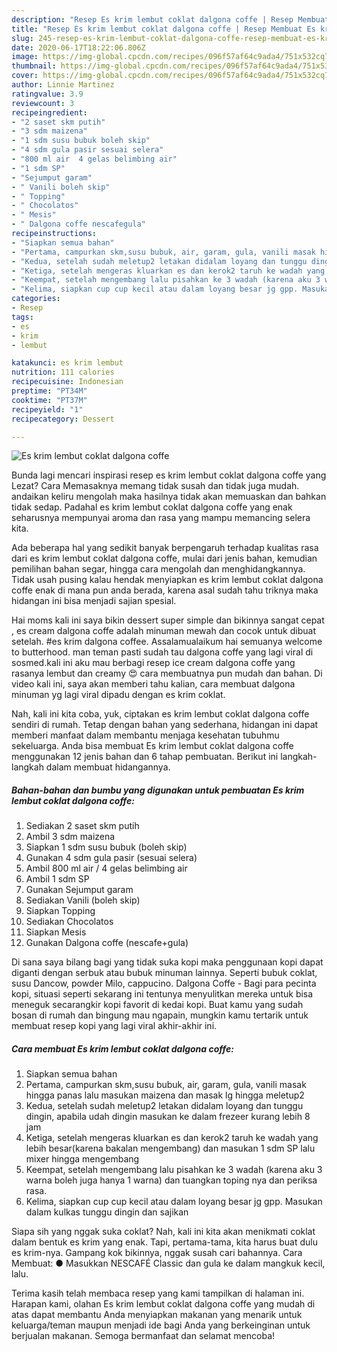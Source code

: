 ```yaml
---
description: "Resep Es krim lembut coklat dalgona coffe | Resep Membuat Es krim lembut coklat dalgona coffe Yang Lezat Sekali"
title: "Resep Es krim lembut coklat dalgona coffe | Resep Membuat Es krim lembut coklat dalgona coffe Yang Lezat Sekali"
slug: 245-resep-es-krim-lembut-coklat-dalgona-coffe-resep-membuat-es-krim-lembut-coklat-dalgona-coffe-yang-lezat-sekali
date: 2020-06-17T18:22:06.806Z
image: https://img-global.cpcdn.com/recipes/096f57af64c9ada4/751x532cq70/es-krim-lembut-coklat-dalgona-coffe-foto-resep-utama.jpg
thumbnail: https://img-global.cpcdn.com/recipes/096f57af64c9ada4/751x532cq70/es-krim-lembut-coklat-dalgona-coffe-foto-resep-utama.jpg
cover: https://img-global.cpcdn.com/recipes/096f57af64c9ada4/751x532cq70/es-krim-lembut-coklat-dalgona-coffe-foto-resep-utama.jpg
author: Linnie Martinez
ratingvalue: 3.9
reviewcount: 3
recipeingredient:
- "2 saset skm putih"
- "3 sdm maizena"
- "1 sdm susu bubuk boleh skip"
- "4 sdm gula pasir sesuai selera"
- "800 ml air  4 gelas belimbing air"
- "1 sdm SP"
- "Sejumput garam"
- " Vanili boleh skip"
- " Topping"
- " Chocolatos"
- " Mesis"
- " Dalgona coffe nescafegula"
recipeinstructions:
- "Siapkan semua bahan"
- "Pertama, campurkan skm,susu bubuk, air, garam, gula, vanili masak hingga panas lalu masukan maizena dan masak lg hingga meletup2"
- "Kedua, setelah sudah meletup2 letakan didalam loyang dan tunggu dingin, apabila udah dingin masukan ke dalam frezeer kurang lebih 8 jam"
- "Ketiga, setelah mengeras kluarkan es dan kerok2 taruh ke wadah yang lebih besar(karena bakalan mengembang) dan masukan 1 sdm SP lalu mixer hingga mengembang"
- "Keempat, setelah mengembang lalu pisahkan ke 3 wadah (karena aku 3 warna boleh juga hanya 1 warna) dan tuangkan toping nya dan periksa rasa."
- "Kelima, siapkan cup cup kecil atau dalam loyang besar jg gpp. Masukan dalam kulkas tunggu dingin dan sajikan"
categories:
- Resep
tags:
- es
- krim
- lembut

katakunci: es krim lembut 
nutrition: 111 calories
recipecuisine: Indonesian
preptime: "PT34M"
cooktime: "PT37M"
recipeyield: "1"
recipecategory: Dessert

---
```



![Es krim lembut coklat dalgona coffe](https://img-global.cpcdn.com/recipes/096f57af64c9ada4/751x532cq70/es-krim-lembut-coklat-dalgona-coffe-foto-resep-utama.jpg)

Bunda lagi mencari inspirasi resep es krim lembut coklat dalgona coffe yang Lezat? Cara Memasaknya memang tidak susah dan tidak juga mudah. andaikan keliru mengolah maka hasilnya tidak akan memuaskan dan bahkan tidak sedap. Padahal es krim lembut coklat dalgona coffe yang enak seharusnya mempunyai aroma dan rasa yang mampu memancing selera kita.

Ada beberapa hal yang sedikit banyak berpengaruh terhadap kualitas rasa dari es krim lembut coklat dalgona coffe, mulai dari jenis bahan, kemudian pemilihan bahan segar, hingga cara mengolah dan menghidangkannya. Tidak usah pusing kalau hendak menyiapkan es krim lembut coklat dalgona coffe enak di mana pun anda berada, karena asal sudah tahu triknya maka hidangan ini bisa menjadi sajian spesial.

Hai moms kali ini saya bikin dessert super simple dan bikinnya sangat cepat , es cream dalgona coffe adalah minuman mewah dan cocok untuk dibuat setelah. #es krim dalgona coffee. Assalamualaikum hai semuanya welcome to butterhood. man teman pasti sudah tau dalgona coffe yang lagi viral di sosmed.kali ini aku mau berbagi resep ice cream dalgona coffe yang rasanya lembut dan creamy 😍 cara membuatnya pun mudah dan bahan. Di video kali ini, saya akan memberi tahu kalian, cara membuat dalgona minuman yg lagi viral dipadu dengan es krim coklat.


Nah, kali ini kita coba, yuk, ciptakan es krim lembut coklat dalgona coffe sendiri di rumah. Tetap dengan bahan yang sederhana, hidangan ini dapat memberi manfaat dalam membantu menjaga kesehatan tubuhmu sekeluarga. Anda bisa membuat Es krim lembut coklat dalgona coffe menggunakan 12 jenis bahan dan 6 tahap pembuatan. Berikut ini langkah-langkah dalam membuat hidangannya.

<!--inarticleads1-->

##### Bahan-bahan dan bumbu yang digunakan untuk pembuatan Es krim lembut coklat dalgona coffe:

1. Sediakan 2 saset skm putih
1. Ambil 3 sdm maizena
1. Siapkan 1 sdm susu bubuk (boleh skip)
1. Gunakan 4 sdm gula pasir (sesuai selera)
1. Ambil 800 ml air / 4 gelas belimbing air
1. Ambil 1 sdm SP
1. Gunakan Sejumput garam
1. Sediakan  Vanili (boleh skip)
1. Siapkan  Topping
1. Sediakan  Chocolatos
1. Siapkan  Mesis
1. Gunakan  Dalgona coffe (nescafe+gula)


Di sana saya bilang bagi yang tidak suka kopi maka penggunaan kopi dapat diganti dengan serbuk atau bubuk minuman lainnya. Seperti bubuk coklat, susu Dancow, powder Milo, cappucino. Dalgona Coffe - Bagi para pecinta kopi, situasi seperti sekarang ini tentunya menyulitkan mereka untuk bisa meneguk secarangkir kopi favorit di kedai kopi. Buat kamu yang sudah bosan di rumah dan bingung mau ngapain, mungkin kamu tertarik untuk membuat resep kopi yang lagi viral akhir-akhir ini. 

<!--inarticleads2-->

##### Cara membuat Es krim lembut coklat dalgona coffe:

1. Siapkan semua bahan
1. Pertama, campurkan skm,susu bubuk, air, garam, gula, vanili masak hingga panas lalu masukan maizena dan masak lg hingga meletup2
1. Kedua, setelah sudah meletup2 letakan didalam loyang dan tunggu dingin, apabila udah dingin masukan ke dalam frezeer kurang lebih 8 jam
1. Ketiga, setelah mengeras kluarkan es dan kerok2 taruh ke wadah yang lebih besar(karena bakalan mengembang) dan masukan 1 sdm SP lalu mixer hingga mengembang
1. Keempat, setelah mengembang lalu pisahkan ke 3 wadah (karena aku 3 warna boleh juga hanya 1 warna) dan tuangkan toping nya dan periksa rasa.
1. Kelima, siapkan cup cup kecil atau dalam loyang besar jg gpp. Masukan dalam kulkas tunggu dingin dan sajikan


Siapa sih yang nggak suka coklat? Nah, kali ini kita akan menikmati coklat dalam bentuk es krim yang enak. Tapi, pertama-tama, kita harus buat dulu es krim-nya. Gampang kok bikinnya, nggak susah cari bahannya. Cara Membuat: ● Masukkan NESCAFÉ Classic dan gula ke dalam mangkuk kecil, lalu. 

Terima kasih telah membaca resep yang kami tampilkan di halaman ini. Harapan kami, olahan Es krim lembut coklat dalgona coffe yang mudah di atas dapat membantu Anda menyiapkan makanan yang menarik untuk keluarga/teman maupun menjadi ide bagi Anda yang berkeinginan untuk berjualan makanan. Semoga bermanfaat dan selamat mencoba!
